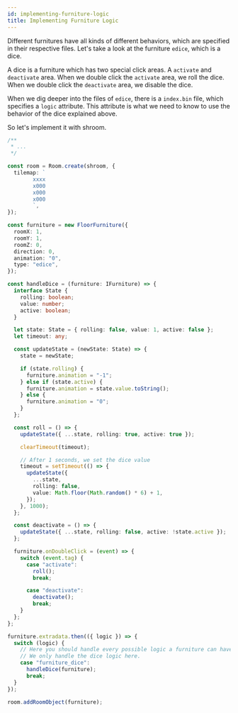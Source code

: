 ```yaml
---
id: implementing-furniture-logic
title: Implementing Furniture Logic
---
```


Different furnitures have all kinds of different behaviors, which are specified in their respective files.
Let's take a look at the furniture `edice`, which is a dice.

A dice is a furniture which has two special click areas. A `activate` and `deactivate` area.
When we double click the `activate` area, we roll the dice.
When we double click the `deactivate` area, we disable the dice.

When we dig deeper into the files of `edice`, there is a `index.bin` file, which specifies a `logic` attribute. This attribute is what we need to know to use the behavior of the dice explained above.

So let's implement it with shroom.

```ts
/**
 * ...
 */

const room = Room.create(shroom, {
  tilemap: `
        xxxx
        x000
        x000
        x000
        `,
});

const furniture = new FloorFurniture({
  roomX: 1,
  roomY: 1,
  roomZ: 0,
  direction: 0,
  animation: "0",
  type: "edice",
});

const handleDice = (furniture: IFurniture) => {
  interface State {
    rolling: boolean;
    value: number;
    active: boolean;
  }

  let state: State = { rolling: false, value: 1, active: false };
  let timeout: any;

  const updateState = (newState: State) => {
    state = newState;

    if (state.rolling) {
      furniture.animation = "-1";
    } else if (state.active) {
      furniture.animation = state.value.toString();
    } else {
      furniture.animation = "0";
    }
  };

  const roll = () => {
    updateState({ ...state, rolling: true, active: true });

    clearTimeout(timeout);

    // After 1 seconds, we set the dice value
    timeout = setTimeout(() => {
      updateState({
        ...state,
        rolling: false,
        value: Math.floor(Math.random() * 6) + 1,
      });
    }, 1000);
  };

  const deactivate = () => {
    updateState({ ...state, rolling: false, active: !state.active });
  };

  furniture.onDoubleClick = (event) => {
    switch (event.tag) {
      case "activate":
        roll();
        break;

      case "deactivate":
        deactivate();
        break;
    }
  };
};

furniture.extradata.then(({ logic }) => {
  switch (logic) {
    // Here you should handle every possible logic a furniture can have.
    // We only handle the dice logic here.
    case "furniture_dice":
      handleDice(furniture);
      break;
  }
});

room.addRoomObject(furniture);
```
